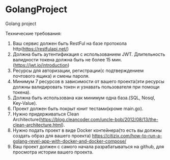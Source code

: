 # GolangProject
Golang project

Технические требования:
1) Ваш сервис должен быть RestFul на базе протокола http(https://restfulapi.net/)
2) Должна быть аутентификация с использованием JWT. Длительность валидности токена должна быть не более 15 мин.(https://jwt.io/introduction)
3) Ресурсы для авторизации, регистрации(c подтверждением почтового ящика) и смены пароля.
4) Минимум 7 ресурсов в зависимости от вашего проекта(эти ресурсы должны валидировать токен и узнавать пользователя при помощи токена).
5) Должна быть использована как минимум одна база.(SQL, Nosql, Key-Value).
6) Проект должен быть покрыт юнит тестами(кроме main.go).
7) Нужно придерживаться Clean Architecture(https://blog.cleancoder.com/uncle-bob/2012/08/13/the-clean-architecture.html).
8) Нужно подать проект в виде Docker контейнера(то есть вы должны создать образ для вашего проекта) https://citizix.com/how-to-run-a-golang-revel-app-with-docker-and-docker-compose/
9) Ваш проект должен с самого начала разрабатываться на github, для просмотра истории вашего проекта. 

